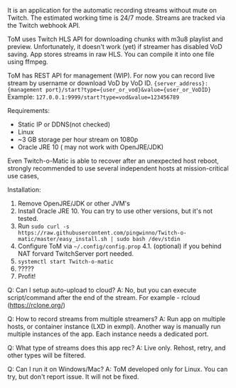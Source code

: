 It is an application for the automatic recording streams without mute on Twitch. The estimated working time is 24/7  mode. Streams are tracked via the Twitch webhook API.

ToM uses Twitch HLS API for downloading chunks with m3u8 playlist and preview. Unfortunately, it doesn't work (yet) if streamer has disabled VoD saving. App stores streams in raw HLS. You can compile it into one file using ffmpeg. 

ToM has REST API for management (WIP). For now you can record live stream by username or download VoD by VoD ID. 
```{server_address}:{management port}/start?type={user_or_vod}&value={user_or_VoDID}```
Example: ```127.0.0.1:9999/start?type=vod&value=123456789```

Requirements:
* Static IP or DDNS(not checked)
* Linux
* ~3 GB storage per hour stream on 1080p
* Oracle JRE 10 ( may not work with OpenJRE/JDK)

Even Twitch-o-Matic is able to recover after an unexpected host reboot, strongly recommended to use several independent hosts at mission-critical use cases,

Installation:
1. Remove OpenJRE/JDK or other JVM's
2. Install Oracle JRE 10. You can try to use other versions, but it's not tested.
3. Run ```sudo curl -s https://raw.githubusercontent.com/pingwinno/Twitch-o-matic/master/easy_install.sh | sudo bash /dev/stdin ```
4. Configure ToM via ```~/.config/config.prop```
4.1. (optional) if you behind NAT forvard TwitchServer port needed.
5. ```systemctl start Twitch-o-matic```
6. ?????
7. Profit!

Q: Can I setup auto-upload to cloud?
А: No, but you can execute script/command after the end of the stream.
For example - rcloud (https://rclone.org/)

Q: How to record streams from multiple streamers?
А: Run app on multiple hosts, or container instance (LXD in exmpl). Another way is manually run multiple instances of the app. Each instance needs a dedicated port.

Q: What type of streams does this app rec?
A: Live only. Rehost, retry, and other types will be filtered.

Q: Can I run it on Windows/Mac?
A: ToM developed only for Linux. You can try, but don't report issue. It will not be fixed.
